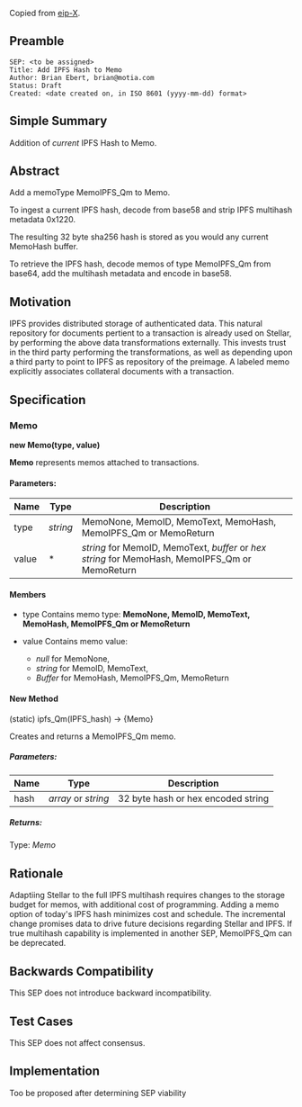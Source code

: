Copied from [eip-X](https://github.com/ethereum/EIPs/blob/master/eip-X.md).

## Preamble

```
SEP: <to be assigned>
Title: Add IPFS Hash to Memo
Author: Brian Ebert, brian@motia.com
Status: Draft
Created: <date created on, in ISO 8601 (yyyy-mm-dd) format>
```

## Simple Summary
Addition of *current* IPFS Hash to Memo.

## Abstract
Add a memoType MemoIPFS_Qm to Memo.

To ingest a current IPFS hash, decode from base58 and strip IPFS multihash metadata 0x1220.

The resulting 32 byte sha256 hash is stored as you would any current MemoHash buffer.

To retrieve the IPFS hash, decode memos of type MemoIPFS_Qm from base64, add the multihash metadata and encode in base58.

## Motivation
IPFS provides distributed storage of authenticated data.  This natural repository for documents pertient to a transaction is already used on Stellar, by performing the above data transformations externally.  This invests trust in the third party performing the transformations, as well as depending upon a third party to point to IPFS as repository of the preimage. A labeled memo explicitly associates collateral documents with a transaction.

## Specification
### Memo
**new Memo(type, value)**

**Memo** represents memos attached to transactions.

#### Parameters:
Name	| Type  |	Description
----- | ----- | -----------
type	|*string* | MemoNone, MemoID, MemoText, MemoHash, MemoIPFS_Qm or MemoReturn
value |	*     | *string* for MemoID, MemoText, *buffer* or *hex string* for MemoHash, MemoIPFS_Qm or MemoReturn

#### Members

* type
Contains memo type: **MemoNone, MemoID, MemoText, MemoHash, MemoIPFS_Qm or MemoReturn**


* value
Contains memo value:
  * *null* for MemoNone,
  * *string* for MemoID, MemoText,
  * *Buffer* for MemoHash, MemoIPFS_Qm, MemoReturn

#### New Method

(static) ipfs_Qm(IPFS_hash) → {Memo}

Creates and returns a MemoIPFS_Qm memo.

##### Parameters:
Name | Type | Description
---- | ---- | ------------
hash |	*array* or *string*	 | 32 byte hash or hex encoded string

##### Returns:
Type:  *Memo*

## Rationale
Adaptiing Stellar to the full IPFS multihash requires changes to the storage budget for memos, with additional cost of programming. Adding a memo option of today's IPFS hash minimizes cost and schedule.  The incremental change promises data to drive future decisions regarding Stellar and IPFS.  If true multihash capability is implemented in another SEP, MemoIPFS_Qm can be deprecated.

## Backwards Compatibility
This SEP does not introduce backward incompatibility.

## Test Cases
This SEP does not affect consensus.

## Implementation
Too be proposed after determining SEP viability

